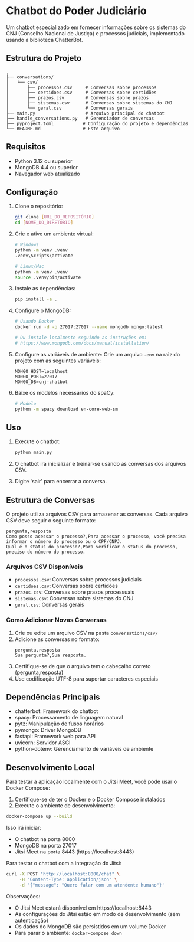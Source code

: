 # Chatbot do Poder Judiciário

Um chatbot especializado em fornecer informações sobre os sistemas do CNJ (Conselho Nacional de Justiça) e processos judiciais, implementado usando a biblioteca ChatterBot.

## Estrutura do Projeto

```
.
├── conversations/
│   └── csv/
│       ├── processos.csv     # Conversas sobre processos
│       ├── certidoes.csv     # Conversas sobre certidões
│       ├── prazos.csv        # Conversas sobre prazos
│       ├── sistemas.csv      # Conversas sobre sistemas do CNJ
│       └── geral.csv         # Conversas gerais
├── main.py                   # Arquivo principal do chatbot
├── handle_conversations.py   # Gerenciador de conversas
├── pyproject.toml           # Configuração do projeto e dependências
└── README.md                # Este arquivo
```

## Requisitos

- Python 3.12 ou superior
- MongoDB 4.4 ou superior
- Navegador web atualizado

## Configuração

1. Clone o repositório:
   ```bash
   git clone [URL_DO_REPOSITÓRIO]
   cd [NOME_DO_DIRETÓRIO]
   ```

2. Crie e ative um ambiente virtual:
   ```bash
   # Windows
   python -m venv .venv
   .venv\Scripts\activate

   # Linux/Mac
   python -m venv .venv
   source .venv/bin/activate
   ```

3. Instale as dependências:
   ```bash
   pip install -e .
   ```

4. Configure o MongoDB:
   ```bash
   # Usando Docker
   docker run -d -p 27017:27017 --name mongodb mongo:latest

   # Ou instale localmente seguindo as instruções em:
   # https://www.mongodb.com/docs/manual/installation/
   ```

5. Configure as variáveis de ambiente:
   Crie um arquivo `.env` na raiz do projeto com as seguintes variáveis:
   ```
   MONGO_HOST=localhost
   MONGO_PORT=27017
   MONGO_DB=cnj-chatbot
   ```

6. Baixe os modelos necessários do spaCy:
   ```bash
   # Modelo
   python -m spacy download en-core-web-sm
   ```

## Uso

1. Execute o chatbot:
   ```bash
   python main.py
   ```

2. O chatbot irá inicializar e treinar-se usando as conversas dos arquivos CSV.

3. Digite 'sair' para encerrar a conversa.

## Estrutura de Conversas

O projeto utiliza arquivos CSV para armazenar as conversas. Cada arquivo CSV deve seguir o seguinte formato:

```csv
pergunta,resposta
Como posso acessar o processo?,Para acessar o processo, você precisa informar o número do processo ou o CPF/CNPJ.
Qual é o status do processo?,Para verificar o status do processo, preciso do número do processo.
```

### Arquivos CSV Disponíveis

- `processos.csv`: Conversas sobre processos judiciais
- `certidoes.csv`: Conversas sobre certidões
- `prazos.csv`: Conversas sobre prazos processuais
- `sistemas.csv`: Conversas sobre sistemas do CNJ
- `geral.csv`: Conversas gerais

### Como Adicionar Novas Conversas

1. Crie ou edite um arquivo CSV na pasta `conversations/csv/`
2. Adicione as conversas no formato:
   ```csv
   pergunta,resposta
   Sua pergunta?,Sua resposta.
   ```
3. Certifique-se de que o arquivo tem o cabeçalho correto (pergunta,resposta)
4. Use codificação UTF-8 para suportar caracteres especiais

## Dependências Principais

- chatterbot: Framework do chatbot
- spacy: Processamento de linguagem natural
- pytz: Manipulação de fusos horários
- pymongo: Driver MongoDB
- fastapi: Framework web para API
- uvicorn: Servidor ASGI
- python-dotenv: Gerenciamento de variáveis de ambiente

## Desenvolvimento Local

Para testar a aplicação localmente com o Jitsi Meet, você pode usar o Docker Compose:

1. Certifique-se de ter o Docker e o Docker Compose instalados
2. Execute o ambiente de desenvolvimento:
```bash
docker-compose up --build
```

Isso irá iniciar:
- O chatbot na porta 8000
- MongoDB na porta 27017
- Jitsi Meet na porta 8443 (https://localhost:8443)

Para testar o chatbot com a integração do Jitsi:
```bash
curl -X POST "http://localhost:8000/chat" \
     -H "Content-Type: application/json" \
     -d '{"message": "Quero falar com um atendente humano"}'
```

Observações:
- O Jitsi Meet estará disponível em https://localhost:8443
- As configurações do Jitsi estão em modo de desenvolvimento (sem autenticação)
- Os dados do MongoDB são persistidos em um volume Docker
- Para parar o ambiente: `docker-compose down`
